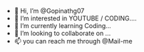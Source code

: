 - 👋 Hi, I’m @Gopinathg07
- 👀 I’m interested in YOUTUBE / CODING....
- 🌱 I’m currently learning Coding...
- 💞️ I’m looking to collaborate on ...
- 📫 you can reach me through @Mail-me

<!---
Gopinathg07/Gopinathg07 is a ✨ special ✨ repository because its `README.md` (this file) appears on your GitHub profile.
You can click the Preview link to take a look at your changes.
--->
